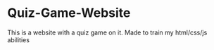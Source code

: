 # Quiz-Game-Website
This is a website with a quiz game on it. Made to train my html/css/js abilities
